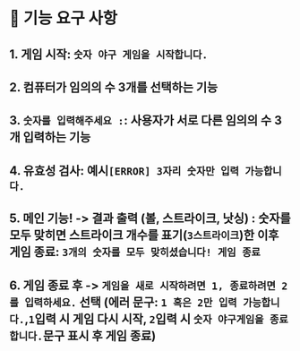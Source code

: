 # 🚀 기능 요구 사항

## 1. 게임 시작: `숫자 야구 게임을 시작합니다.`

## 2. 컴퓨터가 임의의 수 3개를 선택하는 기능

## 3. `숫자를 입력해주세요 :`: 사용자가 서로 다른 임의의 수 3개 입력하는 기능

## 4. 유효성 검사: 예시`[ERROR] 3자리 숫자만 입력 가능합니다.`

## 5. 메인 기능! -> 결과 출력 (볼, 스트라이크, 낫싱) : 숫자를 모두 맞히면 스트라이크 개수를 표기(`3스트라이크`)한 이후 게임 종료: `3개의 숫자를 모두 맞히셨습니다! 게임 종료`

## 6. 게임 종료 후 -> `게임을 새로 시작하려면 1, 종료하려면 2를 입력하세요.` 선택 (에러 문구: `1 혹은 2만 입력 가능합니다.`,`1`입력 시 게임 다시 시작, `2`입력 시 `숫자 야구게임을 종료합니다.`문구 표시 후 게임 종료)
